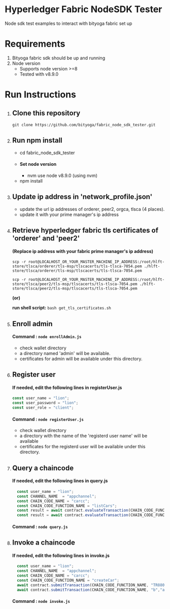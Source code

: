 # Hyperledger Fabric NodeSDK Tester
Node sdk test examples to interact with bityoga fabric set up

# Requirements
  1. Bityoga fabric sdk should be up and running
  2. Node version
     - Supports node version >=8
     - Tested with v8.9.0

# Run Instructions
  1. ## Clone this repository
      ```git clone https://github.com/bityoga/fabric_node_sdk_tester.git```
      
  2. ## Run npm install
      - cd fabric_node_sdk_tester
      - ####  Set node version
          -  nvm use node v8.9.0   (using nvm)
      - npm install
      
  3. ## Update ip address in 'network_profile.json'
      - update the url ip addresses of orderer, peer2, orgca, tlsca (4 places).
      - update it with your prime manager's ip address
      
  4.  ## Retrieve hyperledger fabric tls certificates of 'orderer' and 'peer2'
      #### (Replace ip address with your fabric prime manager's ip address)

        ```
        scp -r root@LOCALHOST_OR_YOUR_MASTER_MACHINE_IP_ADDRESS:/root/hlft-store/tlsca/orderer/tls-msp/tlscacerts/tls-tlsca-7054.pem ./hlft-store/tlsca/orderer/tls-msp/tlscacerts/tls-tlsca-7054.pem
        ```

        ```
        scp -r root@LOCALHOST_OR_YOUR_MASTER_MACHINE_IP_ADDRESS:/root/hlft-store/tlsca/peer2/tls-msp/tlscacerts/tls-tlsca-7054.pem ./hlft-store/tlsca/peer2/tls-msp/tlscacerts/tls-tlsca-7054.pem
        ```
        
        **(or)**
        
        **run shell script:** ```bash get_tls_certificates.sh```
        
   5. ## Enroll admin
        #### Command : ```node enrollAdmin.js```
        - check wallet directory
        - a directory named 'admin' will be available.
        - certificates for admin will be available under this directory.

   6. ## Register user
        #### If needed, edit the following lines in registerUser.js
        ```js
        const user_name = "lion";
        const user_password = "lion";
        const user_role = "client";
        ```
        #### Command : ```node registerUser.js```
        - check wallet directory
        - a directory with the name of the 'registerd user name' will be available
        - certificates for the registerd user  will be available under this directory.
    
   7. ## Query a chaincode
        #### If needed, edit the following lines in query.js
        ```js
          const user_name = "lion";
          const CHANNEL_NAME  = "appchannel";
          const CHAIN_CODE_NAME = "carcc";
          const CHAIN_CODE_FUNCTION_NAME = "listCars";
          const result = await contract.evaluateTransaction(CHAIN_CODE_FUNCTION_NAME);
          const result = await contract.evaluateTransaction(CHAIN_CODE_FUNCTION_NAME,"b");
        ```
        #### Command : ```node query.js```
        
   8. ## Invoke a chaincode
        #### If needed, edit the following lines in invoke.js
        ```js
          const user_name = "lion";
          const CHANNEL_NAME  = "appchannel";
          const CHAIN_CODE_NAME = "carcc";
          const CHAIN_CODE_FUNCTION_NAME = "createCar";
          await contract.submitTransaction(CHAIN_CODE_FUNCTION_NAME, "TR8800","Opel","Corsa","Light Blue","7","2050","1");
          await contract.submitTransaction(CHAIN_CODE_FUNCTION_NAME, "b","a","1");
        ```
        #### Command : ```node invoke.js```
